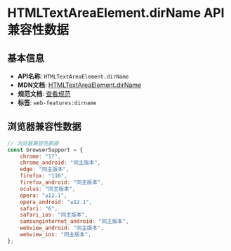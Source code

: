 # HTMLTextAreaElement.dirName API 兼容性数据

## 基本信息

- **API名称**: `HTMLTextAreaElement.dirName`
- **MDN文档**: [HTMLTextAreaElement.dirName](https://developer.mozilla.org/docs/Web/API/HTMLTextAreaElement/dirName)
- **规范文档**: [查看规范](https://html.spec.whatwg.org/multipage/form-elements.html#dom-textarea-dirname)
- **标签**: `web-features:dirname`

## 浏览器兼容性数据

```javascript
// 浏览器兼容性数据
const browserSupport = {
    chrome: "17",
    chrome_android: "同主版本",
    edge: "同主版本",
    firefox: "116",
    firefox_android: "同主版本",
    oculus: "同主版本",
    opera: "≤12.1",
    opera_android: "≤12.1",
    safari: "6",
    safari_ios: "同主版本",
    samsunginternet_android: "同主版本",
    webview_android: "同主版本",
    webview_ios: "同主版本",
};

```

